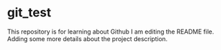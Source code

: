 # git_test
This repository is for learning about Github
I am editing the README file. Adding some more details about the project description.
